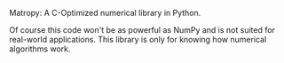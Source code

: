 Matropy: A C-Optimized numerical library in Python.

Of course this code won't be as powerful as NumPy and is not suited for real-world applications. This library is only for knowing how numerical algorithms work.
